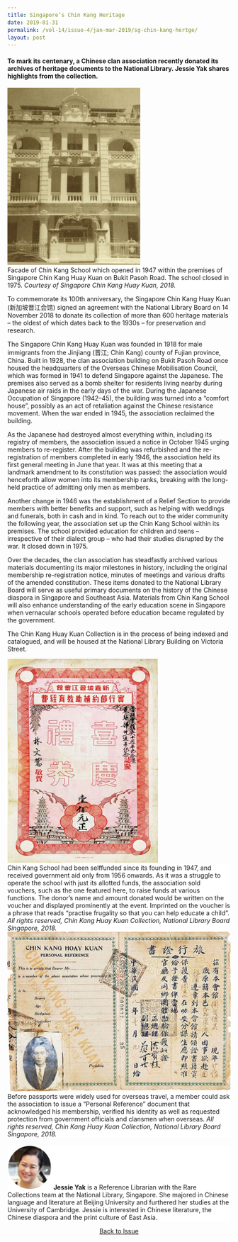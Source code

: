 ```yaml
---
title: Singapore’s Chin Kang Heritage
date: 2019-01-31
permalink: /vol-14/issue-4/jan-mar-2019/sg-chin-kang-hertge/
layout: post
---
```

#### To mark its centenary, a Chinese clan association recently donated its archives of heritage documents to the National Library. **Jessie Yak** shares highlights from the collection.

<img style="width: 300px; height: 400px;" src="/images/Vol-14-issue-4/singapore-chin-kang-heritage/Heritage1.JPG">
<div style="background-color: white;">Facade of Chin Kang School which opened in 1947 within the premises of Singapore Chin Kang Huay Kuan on Bukit Pasoh Road. The school closed in 1975. <i>Courtesy of Singapore Chin Kang Huay Kuan, 2018.</i></div>

To commemorate its 100th anniversary, the Singapore Chin Kang Huay Kuan (新加坡晋江会馆) signed an agreement with the National Library Board on 14 November 2018 to donate its collection of more than 600 heritage materials – the oldest of which dates back to the 1930s – for preservation and research.

The Singapore Chin Kang Huay Kuan was founded in 1918 for male immigrants from the Jinjiang (晋江; Chin Kang) county of Fujian province, China. Built in 1928, the clan association building on Bukit Pasoh Road once housed the headquarters of the Overseas Chinese Mobilisation Council, which was formed in 1941 to defend Singapore against the Japanese. The premises also served as a bomb shelter for residents living nearby during Japanese air raids in the early days of the war. During the Japanese Occupation of Singapore (1942–45), the building was turned into a “comfort house”, possibly as an act of retaliation against the Chinese resistance movement. When the war ended in 1945, the association reclaimed the building.

As the Japanese had destroyed almost everything within, including its registry of members, the association issued a notice in October 1945 urging members to re-register. After the building was refurbished and the re-registration of members completed in early 1946, the association held its first general meeting in June that year. It was at this meeting that a landmark amendment to its constitution was passed: the association would henceforth allow women into its membership ranks, breaking with the long-held practice of admitting only men as members.

Another change in 1946 was the establishment of a Relief Section to provide members with better benefits and support, such as helping with weddings and funerals, both in cash and in kind. To reach out to the wider community the following year, the association set up the Chin Kang School within its premises. The school provided education for children and teens – irrespective of their dialect group – who had their studies disrupted by the war. It closed down in 1975.

Over the decades, the clan association has steadfastly archived various materials documenting its major milestones in history, including the original membership re-registration notice, minutes of meetings and various drafts of the amended constitution. These items donated to the National Library Board will serve as useful primary documents on the history of the Chinese diaspora in Singapore and Southeast Asia. Materials from Chin Kang School will also enhance understanding of the early education scene in Singapore when vernacular schools operated before education became regulated by the government.

The Chin Kang Huay Kuan Collection is in the process of being indexed and catalogued, and will be housed at the National Library Building on Victoria Street.

<img style="width: 340px; height: 460px;" src="/images/Vol-14-issue-4/singapore-chin-kang-heritage/Heritage2.JPG">
<div style="background-color: white;">Chin Kang School had been selffunded since its founding in 1947, and received government aid only from 1956 onwards. As it was a struggle to operate the school with just its allotted funds, the association sold vouchers, such as the one featured here, to raise funds at various functions. The donor’s name and amount donated would be written on the voucher and displayed prominently at the event. Imprinted on the voucher is a phrase that reads “practise frugality so that you can help educate a child”. <i>All rights reserved, Chin Kang Huay Kuan Collection, National Library Board Singapore, 2018.</i></div>

<img style="width: 650px; height: 360px;" src="/images/Vol-14-issue-4/singapore-chin-kang-heritage/Heritage3.JPG">
<div style="background-color: white;">Before passports were widely used for overseas travel, a member could ask the association to issue a “Personal Reference” document that acknowledged his membership, verified his identity as well as requested protection from government officials and clansmen when overseas. <i>All rights reserved, Chin Kang Huay Kuan Collection, National Library Board Singapore, 2018.</i></div>

<br>
<div style="background-color: white;">
<img src="/images/Vol-14-issue-4/singapore-chin-kang-heritage/Heritage4.jpg" style="width: 100px; height: 100px;">
<b>Jessie Yak</b> is a Reference Librarian with the Rare Collections team at the National Library, Singapore. She majored in Chinese language and literature at Beijing University and furthered her studies at the University of Cambridge. Jessie is interested in Chinese literature, the Chinese diaspora and the print culture of East Asia.
</div>

<a href="https://biblioasia.nlb.gov.sg/vol-14/issue-4/jan-mar-2019/"><center>Back to Issue</center></a>